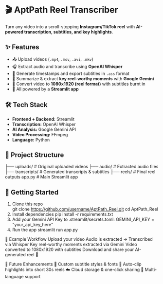 # 🎬 AptPath Reel Transcriber

Turn any video into a scroll-stopping **Instagram/TikTok reel** with **AI-powered transcription, subtitles, and key highlights**.

## ✨ Features

- 📤 Upload videos (`.mp4`, `.mov`, `.avi`, `.mkv`)
- 🎧 Extract audio and transcribe using **OpenAI Whisper**
- 📜 Generate timestamps and export subtitles in `.ass` format
- 🌟 Summarize & extract **key reel-worthy moments** with **Google Gemini**
- 🎥 Convert video to **1080x1920 (reel format)** with subtitles burnt in
- 🚀 All powered by a **Streamlit app**

## 🛠️ Tech Stack

- **Frontend + Backend:** Streamlit
- **Transcription:** OpenAI Whisper
- **AI Analysis:** Google Gemini API
- **Video Processing:** FFmpeg
- **Language:** Python

## 📂 Project Structure

├── uploads/ # Original uploaded videos
├── audio/ # Extracted audio files
├── transcripts/ # Generated transcripts & subtitles
├── reels/ # Final reel outputs
app.py # Main Streamlit app

## 🚀 Getting Started

1. Clone this repo  
   git clone https://github.com/username/AptPath_Reel.git
   cd AptPath_Reel
2. Install dependencies
   pip install -r requirements.txt
3. Add your Gemini API Key to .streamlit/secrets.toml:
   GEMINI_API_KEY = "your_api_key_here"
4. Run the app
   streamlit run app.py

🎯 Example Workflow
Upload your video
Audio is extracted → Transcribed via Whisper
Key reel-worthy moments extracted via Gemini
Video converted to 1080x1920 with subtitles
Download and share your AI-generated reel 🎉

🌟 Future Enhancements
🎨 Custom subtitle styles & fonts
🧠 Auto-clip highlights into short 30s reels
☁️ Cloud storage & one-click sharing
🤖 Multi-language support
